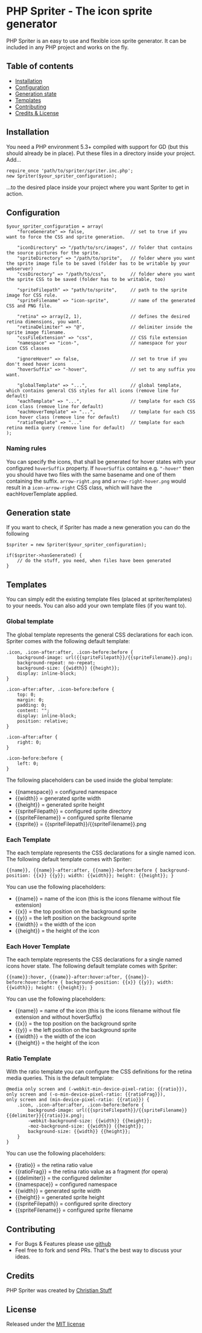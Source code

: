 # PHP Spriter - The icon sprite generator

PHP Spriter is an easy to use and flexible icon sprite generator. 
It can be included in any PHP project and works on the fly.

## Table of contents

* [Installation](#installation)
* [Configuration](#configuration)
* [Generation state](#generation-state)
* [Templates](#templates)
* [Contributing](#contributing)
* [Credits & License](#credits)

## Installation

You need a PHP environment 5.3+ compiled with support for GD (but this should already be in place). 
Put these files in a directory inside your project. 
Add...

    require_once 'path/to/spriter/spriter.inc.php';
    new Spriter($your_spriter_configuration);

...to the desired place inside your project where you want Spriter to get in action.

## Configuration

    $your_spriter_configuration = array(
        "forceGenerate" => false,                 // set to true if you want to force the CSS and sprite generation.
        
        "iconDirectory" => "/path/to/src/images", // folder that contains the source pictures for the sprite.
        "spriteDirectory" => "/path/to/sprite",   // folder where you want the sprite image file to be saved (folder has to be writable by your webserver)
        "cssDirectory" => "/path/to/css",         // folder where you want the sprite CSS to be saved (folder has to be writable, too)
        
        "spriteFilepath" => "path/to/sprite",     // path to the sprite image for CSS rule.
        "spriteFilename" => "icon-sprite",        // name of the generated CSS and PNG file.
        
        "retina" => array(2, 1),                  // defines the desired retina dimensions, you want.
        "retinaDelimiter" => "@",                 // delimiter inside the sprite image filename.
        "cssFileExtension" => "css",              // CSS file extension
        "namespace" => "icon-",                   // namespace for your icon CSS classes
        
        "ignoreHover" => false,                   // set to true if you don't need hover icons
        "hoverSuffix" => "-hover",                // set to any suffix you want.
        
        "globalTemplate" => "...",                // global template, which contains general CSS styles for all icons (remove line for default)
        "eachTemplate" => "...",                  // template for each CSS icon class (remove line for default)
        "eachHoverTemplate" => "...",             // template for each CSS icon hover class (remove line for default)
        "ratioTemplate" => "..."                  // template for each retina media query (remove line for default)
    );

### Naming rules

You can specify the icons, that shall be generated for hover states with your configured `hoverSuffix` property. If `hoverSuffix` contains e.g. `"-hover"` then you should have two files with the same basename and one of them containing the suffix. `arrow-right.png` and `arrow-right-hover.png` would result in a `icon-arrow-right` CSS class, which will have the eachHoverTemplate applied.

## Generation state

If you want to check, if Spriter has made a new generation you can do the following

    $spriter = new Spriter($your_spriter_configuration);

    if($spriter->hasGenerated) {
        // do the stuff, you need, when files have been generated
    }

## Templates

You can simply edit the existing template files (placed at spriter/templates) to your needs. You can also add your own template files (if you want to).

### Global template

The global template represents the general CSS declarations for each icon. 
Spriter comes with the following default template:

    .icon, .icon-after:after, .icon-before:before {
        background-image: url({{spriteFilepath}}/{{spriteFilename}}.png);
        background-repeat: no-repeat;
        background-size: {{width}} {{height}};
        display: inline-block;
    }

    .icon-after:after, .icon-before:before {
        top: 0;
        margin: 0;
        padding: 0;
        content: "";
        display: inline-block;
        position: relative;
    }

    .icon-after:after {
        right: 0;
    }

    .icon-before:before {
        left: 0;
    }

The following placeholders can be used inside the global template:

* {{namespace}} = configured namespace
* {{width}} = generated sprite width
* {{height}} = generated sprite height
* {{spriteFilepath}} = configured sprite directory
* {{spriteFilename}} = configured sprite filename
* {{sprite}} = {{spriteFilepath}}/{{spriteFilename}}.png

### Each Template

The each template represents the CSS declarations for a single named icon. 
The following default template comes with Spriter:

    {{name}}, {{name}}-after:after, {{name}}-before:before { background-position: {{x}} {{y}}; width: {{width}}; height: {{height}}; }

You can use the following placeholders:

* {{name}} = name of the icon (this is the icons filename without file extension)
* {{x}} = the top position on the background sprite
* {{y}} = the left position on the background sprite
* {{width}} = the width of the icon
* {{height}} = the height of the icon

### Each Hover Template

The each template represents the CSS declarations for a single named icons hover state. 
The following default template comes with Spriter:

    {{name}}:hover, {{name}}-after:hover:after, {{name}}-before:hover:before { background-position: {{x}} {{y}}; width: {{width}}; height: {{height}}; }

You can use the following placeholders:

* {{name}} = name of the icon (this is the icons filename without file extension and without hoverSuffix)
* {{x}} = the top position on the background sprite
* {{y}} = the left position on the background sprite
* {{width}} = the width of the icon
* {{height}} = the height of the icon

### Ratio Template

With the ratio template you can configure the CSS definitions for the retina media queries. 
This is the default template:

    @media only screen and (-webkit-min-device-pixel-ratio: {{ratio}}),
    only screen and (-o-min-device-pixel-ratio: {{ratioFrag}}),
    only screen and (min-device-pixel-ratio: {{ratio}}) {
        .icon, .icon-after:after, .icon-before:before {
            background-image: url({{spriteFilepath}}/{{spriteFilename}}{{delimiter}}{{ratio}}x.png);
            -webkit-background-size: {{width}} {{height}};
            -moz-background-size: {{width}} {{height}};
            background-size: {{width}} {{height}};
        }
    }

You can use the following placeholders:

* {{ratio}} = the retina ratio value
* {{ratioFrag}} = the retina ratio value as a fragment (for opera)
* {{delimiter}} = the configured delimiter
* {{namespace}} = configured namespace
* {{width}} = generated sprite width
* {{height}} = generated sprite height
* {{spriteFilepath}} = configured sprite directory
* {{spriteFilename}} = configured sprite filename

## Contributing

* For Bugs & Features please use [github](https://github.com/namics/php-spriter/issues)
* Feel free to fork and send PRs. That's the best way to discuss your ideas.

## Credits

PHP Spriter was created by [Christian Stuff](https://github.com/Regaddi)

## License

Released under the [MIT license](LICENSE)
